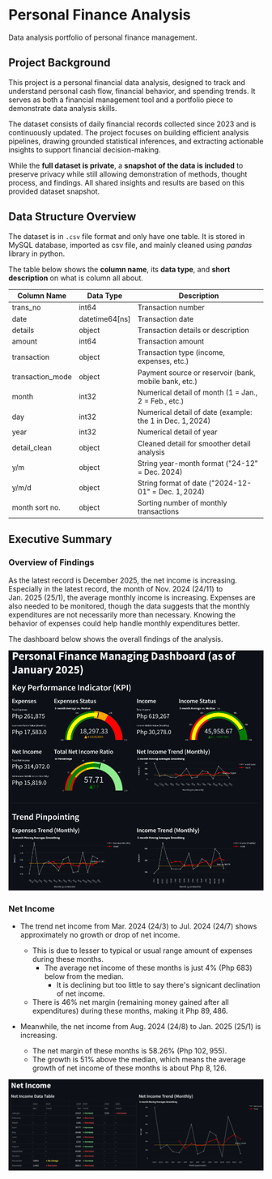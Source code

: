 # Personal Finance Analysis
Data analysis portfolio of personal finance management.

## Project Background
This project is a personal financial data analysis, designed to track and understand personal cash flow, financial behavior, and spending trends. It serves as both a financial management tool and a portfolio piece to demonstrate data analysis skills.

The dataset consists of daily financial records collected since 2023 and is continuously updated. The project focuses on building efficient analysis pipelines, drawing grounded statistical inferences, and extracting actionable insights to support financial decision-making.

While the **full dataset is private**, a **snapshot of the data is included** to preserve privacy while still allowing demonstration of methods, thought process, and findings. All shared insights and results are based on this provided dataset snapshot.


## Data Structure Overview
The dataset is in `.csv` file format and only have one table. It is stored in MySQL database, imported as csv file, and mainly cleaned using *pandas* library in python.

The table below shows the **column name**, its **data type**, and **short description** on what is column all about.

| Column Name | Data Type | Description |
| ------------|-----------|-------------|
| trans_no    | int64     | Transaction number |
| date        | datetime64[ns]| Transaction date |
| details     | object    | Transaction details or description |
| amount      | int64     | Transaction amount |
| transaction | object    | Transaction type (income, expenses, etc.)
| transaction_mode | object | Payment source or reservoir (bank, mobile bank, etc.) |
| month       | int32     | Numerical detail of month ($1$ = $\text{Jan}$., $2$ = $\text{Feb}$., etc.) |
| day         | int32     | Numerical detail of date (example: the $1$ in $\text{Dec.}\: 1, 2024$) |
| year        | int32     | Numerical detail of year |
| detail_clean| object    | Cleaned detail for smoother detail analysis |
| y/m         | object    | String year-month format ($\text{"24-12"}$ = $\text{Dec.}\: 2024$) |
| y/m/d       | object    | String format of date ($\text{"2024-12-01"}$ = $\text{Dec.}\: 1, 2024$)|
| month sort no. | object | Sorting number of monthly transactions |

## Executive Summary
### Overview of Findings
As the latest record is December 2025, the net income is increasing. Especially in the latest record, the month of $\text{Nov.}\: 2024\: \text{(24/11)}$ to $\text{Jan.}\: 2025\: \text{(25/1)}$, the average monthly income is increasing. Expenses are also needed to be monitored, though the data suggests that the monthly expenditures are not necessarily more than necessary. Knowing the behavior of expenses could help handle monthly expenditures better.

The dashboard below shows the overall findings of the analysis.

<img src='images\Analysis Dashboard.png' alt='Data Analysis Dashboard'>

### Net Income   
- The trend net income from $\text{Mar.}\: 2024\: \text{(24/3)}$ to $\text{Jul.}\: 2024\: \text{(24/7)}$ shows approximately no growth or drop of net income.
    - This is due to lesser to typical or usual range amount of expenses during these months.
        - The average net income of these months is just $4$% $(\text{Php}\: 683)$ below from the median.
            - It is declining but too little to say there's signicant declination of net income.
    - There is $46$% net margin (remaining money gained after all expenditures) during these months, making it $\text{Php}\: 89,486$.

- Meanwhile, the net income from $\text{Aug.}\: 2024\: \text{(24/8)}$ to $\text{Jan.}\: 2025\: \text{(25/1)}$ is increasing.
    - The net margin of these months is $58.26$% $(\text{Php}\: 102,955)$.
    - The growth is $51$% above the median, which means the average growth of net income of these months is about $\text{Php}\: 8,126$.

<img src='images\Net Income.png' alt='Data Analysis Dashboard'>


